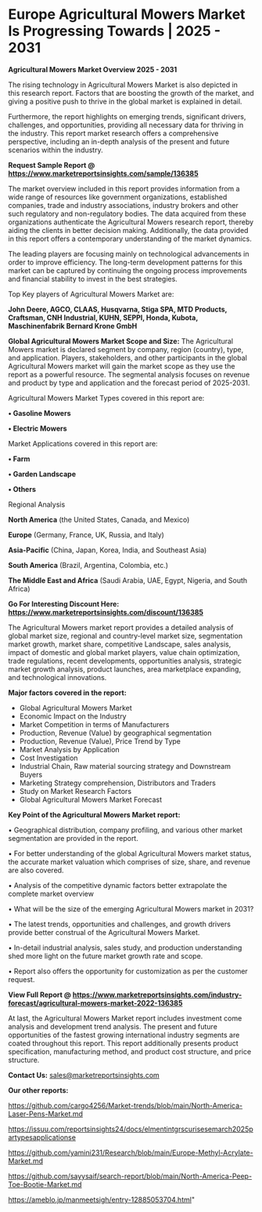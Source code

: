 # Europe Agricultural Mowers Market Is Progressing Towards | 2025 - 2031

<Strong> Agricultural Mowers Market Overview 2025 - 2031</strong>

The rising technology in Agricultural Mowers Market is also depicted in this research report. Factors that are boosting the growth of the market, and giving a positive push to thrive in the global market is explained in detail.

Furthermore, the report highlights on emerging trends, significant drivers, challenges, and opportunities, providing all necessary data for thriving in the industry. This report market research offers a comprehensive perspective, including an in-depth analysis of the present and future scenarios within the industry.

<strong>Request Sample Report @ <a href=https://www.marketreportsinsights.com/sample/136385>https://www.marketreportsinsights.com/sample/136385</a></strong>

The market overview included in this report provides information from a wide range of resources like government organizations, established companies, trade and industry associations, industry brokers and other such regulatory and non-regulatory bodies. The data acquired from these organizations authenticate the Agricultural Mowers research report, thereby aiding the clients in better decision making. Additionally, the data provided in this report offers a contemporary understanding of the market dynamics.

The leading players are focusing mainly on technological advancements in order to improve efficiency. The long-term development patterns for this market can be captured by continuing the ongoing process improvements and financial stability to invest in the best strategies.

Top Key players of Agricultural Mowers Market are:

<strong>John Deere, AGCO, CLAAS, Husqvarna, Stiga SPA, MTD Products, Craftsman, CNH Industrial, KUHN, SEPPI, Honda, Kubota, Maschinenfabrik Bernard Krone GmbH</strong>

<strong><b>Global Agricultural Mowers Market Scope and Size:</b></strong>
The Agricultural Mowers market is declared segment by company, region (country), type, and application. Players, stakeholders, and other participants in the global Agricultural Mowers market will gain the market scope as they use the report as a powerful resource. The segmental analysis focuses on revenue and product by type and application and the forecast period of 2025-2031.

Agricultural Mowers Market Types covered in this report are:

<strong>• Gasoline Mowers

• Electric Mowers</strong>

Market Applications covered in this report are:

<strong>• Farm

• Garden Landscape

• Others</strong> 

Regional Analysis

<strong>North America</strong> (the United States, Canada, and Mexico)

<strong>Europe</strong> (Germany, France, UK, Russia, and Italy)

<strong>Asia-Pacific</strong> (China, Japan, Korea, India, and Southeast Asia)

<strong>South America</strong> (Brazil, Argentina, Colombia, etc.)

<strong>The Middle East and Africa</strong> (Saudi Arabia, UAE, Egypt, Nigeria, and South Africa)

<strong>Go For Interesting Discount Here: <a href=https://www.marketreportsinsights.com/discount/136385>https://www.marketreportsinsights.com/discount/136385</a></strong>

The Agricultural Mowers market report provides a detailed analysis of global market size, regional and country-level market size, segmentation market growth, market share, competitive Landscape, sales analysis, impact of domestic and global market players, value chain optimization, trade regulations, recent developments, opportunities analysis, strategic market growth analysis, product launches, area marketplace expanding, and technological innovations.

<strong><b>Major factors covered in the report:</b></strong>
<ul>
  <li>Global Agricultural Mowers Market </li>
  <li>Economic Impact on the Industry</li>
  <li>Market Competition in terms of Manufacturers</li>
  <li>Production, Revenue (Value) by geographical segmentation</li>
  <li>Production, Revenue (Value), Price Trend by Type</li>
  <li>Market Analysis by Application</li>
  <li>Cost Investigation</li>
  <li>Industrial Chain, Raw material sourcing strategy and Downstream Buyers</li>
  <li>Marketing Strategy comprehension, Distributors and Traders</li>
  <li>Study on Market Research Factors</li>
  <li>Global Agricultural Mowers Market Forecast</li>
</ul>

<strong><b>Key Point of the Agricultural Mowers Market report:</b></strong>

• Geographical distribution, company profiling, and various other market segmentation are provided in the report.

• For better understanding of the global Agricultural Mowers market status, the accurate market valuation which comprises of size, share, and revenue are also covered.

• Analysis of the competitive dynamic factors better extrapolate the complete market overview

• What will be the size of the emerging Agricultural Mowers market in 2031?

• The latest trends, opportunities and challenges, and growth drivers provide better construal of the Agricultural Mowers Market.

• In-detail industrial analysis, sales study, and production understanding shed more light on the future market growth rate and scope.

• Report also offers the opportunity for customization as per the customer request.

<strong><b>View Full Report @ <a href=https://www.marketreportsinsights.com/industry-forecast/agricultural-mowers-market-2022-136385>https://www.marketreportsinsights.com/industry-forecast/agricultural-mowers-market-2022-136385</a></b></strong>


At last, the Agricultural Mowers Market report includes investment come analysis and development trend analysis. The present and future opportunities of the fastest growing international industry segments are coated throughout this report. This report additionally presents product specification, manufacturing method, and product cost structure, and price structure.

<strong>Contact Us:</strong>
sales@marketreportsinsights.com

<strong>Our other reports:</strong>

<a href=https://github.com/cargo4256/Market-trends/blob/main/North-America-Laser-Pens-Market.md>https://github.com/cargo4256/Market-trends/blob/main/North-America-Laser-Pens-Market.md</a>

<a href=https://issuu.com/reportsinsights24/docs/elmentintgrscurisesemarch2025partypesapplicationse>https://issuu.com/reportsinsights24/docs/elmentintgrscurisesemarch2025partypesapplicationse</a>

<a href=https://github.com/yamini231/Research/blob/main/Europe-Methyl-Acrylate-Market.md>https://github.com/yamini231/Research/blob/main/Europe-Methyl-Acrylate-Market.md</a>

<a href=https://github.com/sayysaif/search-report/blob/main/North-America-Peep-Toe-Bootie-Market.md>https://github.com/sayysaif/search-report/blob/main/North-America-Peep-Toe-Bootie-Market.md</a>

<a href=https://ameblo.jp/manmeetsigh/entry-12885053704.html>https://ameblo.jp/manmeetsigh/entry-12885053704.html</a>"
